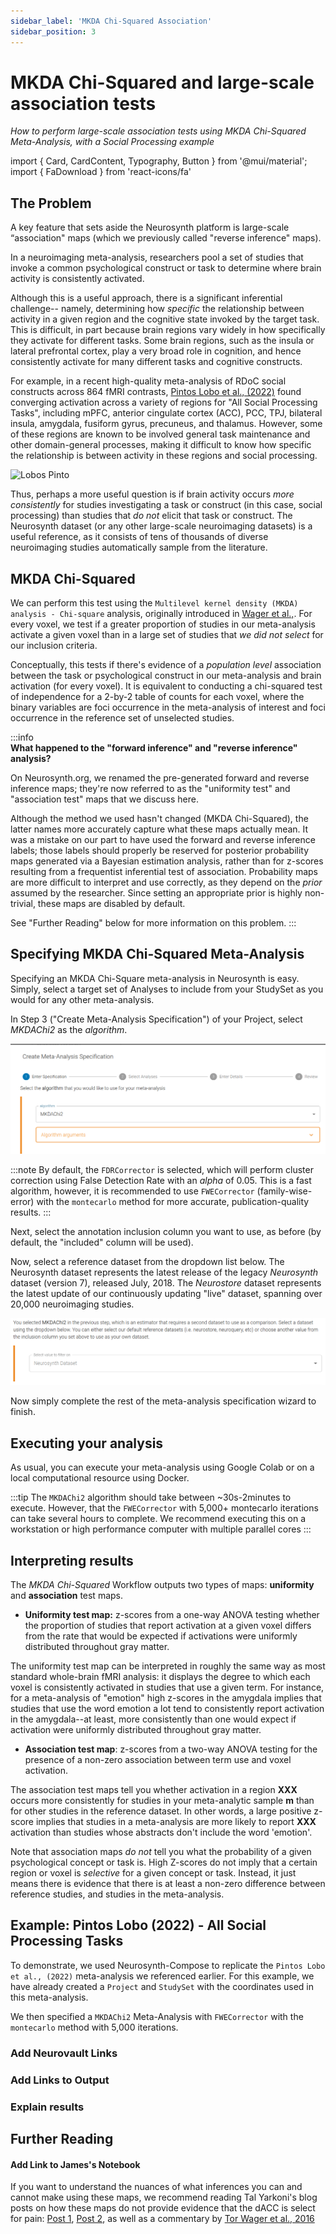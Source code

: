 ```yaml
---
sidebar_label: 'MKDA Chi-Squared Association'
sidebar_position: 3
---
```


# MKDA Chi-Squared and large-scale association tests
*How to perform large-scale association tests using MKDA Chi-Squared Meta-Analysis, with a Social Processing example*

import { Card, CardContent, Typography, Button } from '@mui/material';
import { FaDownload } from 'react-icons/fa'

## The Problem

A key feature that sets aside the Neurosynth platform is large-scale “association" maps (which we previously called "reverse inference" maps).

In a neuroimaging meta-analysis, researchers pool a set of studies that invoke a common psychological construct or task to determine where brain activity is consistently activated.

Although this is a useful approach, there is a significant inferential challenge-- namely, determining how *specific* the relationship between activity in a given region and the cognitive state invoked by the target task. This is difficult, in part because brain regions vary widely in how specifically they activate for different tasks. Some brain regions, such as the insula or lateral prefrontal cortex, play a very broad role in cognition, and hence consistently activate for many different tasks and cognitive constructs. 

For example, in a recent high-quality meta-analysis of RDoC social constructs across 864 fMRI contrasts, [Pintos Lobo et al., (2022)](https://pubmed.ncbi.nlm.nih.gov/36436737/) found converging activation across a variety of regions for "All Social Processing Tasks", including mPFC, anterior cingulate cortex (ACC), PCC, TPJ, bilateral insula, amygdala, fusiform gyrus, precuneus, and thalamus. However, some of these regions are known to be involved general task maintenance and other domain-general processes, making it difficult to know how specific the relationship is between activity in these regions and social processing. 

![Lobos Pinto](/tutorial/lobos_pinto_figa.png)

Thus, perhaps a more useful question is if brain activity occurs *more consistently* for studies investigating a task or construct (in this case, social processing) than studies that *do not* elicit that task or construct. The Neurosynth dataset (or any other large-scale neuroimaging datasets) is a useful reference, as it consists of tens of thousands of diverse neuroimaging studies automatically sample from the literature.

## MKDA Chi-Squared
 
We can perform this test using the `Multilevel kernel density (MKDA) analysis - Chi-square` analysis, originally introduced in [Wager et al.,](https://doi.org/10.1093/scan/nsm015). For every voxel, we test if a greater proportion of studies in our meta-analysis activate a given voxel than in a large set of studies that *we did not select* for our inclusion criteria. 

Conceptually, this tests if there's evidence of a *population level* association between the task or psychological construct in our meta-analysis and brain activation (for every voxel). It is equivalent to conducting a chi-squared test of independence for a 2-by-2 table of counts for each voxel, where the binary variables are foci occurrence in the meta-analysis of interest and foci occurrence in the reference set of unselected studies.

:::info   
**What happened to the "forward inference" and "reverse inference" analysis?**

On Neurosynth.org, we renamed the pre-generated forward and reverse inference maps; they're now referred to as the "uniformity test" and "association test" maps that we discuss here.

Although the method we used hasn't changed (MKDA Chi-Squared), the latter names more accurately capture what these maps actually mean. It was a mistake on our part to have used the forward and reverse inference labels; those labels should properly be reserved for posterior probability maps generated via a Bayesian estimation analysis, rather than for z-scores resulting from a frequentist inferential test of association. Probability maps are more difficult to interpret and use correctly, as they depend on the *prior* assumed by the researcher. Since setting an appropriate prior is highly non-trivial, these maps are disabled by default.

See "Further Reading" below for more information on this problem.
:::

## Specifying MKDA Chi-Squared Meta-Analysis

Specifying an MKDA Chi-Square meta-analysis in Neurosynth is easy. Simply, select a target set of Analyses to include from your StudySet as you would for any other meta-analysis. 

In Step 3 ("Create Meta-Analysis Specification") of your Project, select *MKDAChi2* as the *algorithm*. 

![MKDA Chi Squared](/tutorial/mkda_chi_squared_algo.png)

:::note
By default, the `FDRCorrector` is selected, which will perform cluster correction using False Detection Rate with an *alpha* of 0.05.
This is a fast algorithm, however, it is recommended to use `FWECorrector` (family-wise-error) with the `montecarlo` method for more accurate, publication-quality results.
:::

Next, select the annotation inclusion column you want to use, as before (by default, the "included" column will be used).

Now, select a reference dataset from the dropdown list below. The Neurosynth dataset represents the latest release of the legacy *Neurosynth* dataset (version 7), released July, 2018. The *Neurostore* dataset represents the latest update of our continuously updating "live" dataset, spanning over 20,000 neuroimaging studies. 

![MKDA Chi Squared Reference](/tutorial/mkda_chi_squared_reference.png)

Now simply complete the rest of the meta-analysis specification wizard to finish. 

## Executing your analysis

As usual, you can execute your meta-analysis using Google Colab or on a local computational resource using Docker. 

:::tip
The `MKDAChi2` algorithm should take between ~30s-2minutes to execute. However, that the `FWECorrector` with 5,000+ montecarlo iterations can take several hours to complete.
We recommend executing this on a workstation or high performance computer with multiple parallel cores
:::

## Interpreting results

The *MKDA Chi-Squared* Workflow outputs two types of maps: **uniformity** and **association** test maps.

- **Uniformity test map:** z-scores from a one-way ANOVA testing whether the proportion of studies that report activation at a given voxel differs from the rate that would be expected if activations were uniformly distributed throughout gray matter.

The uniformity test map can be interpreted in roughly the same way as most standard whole-brain fMRI analysis: it displays the degree to which each voxel is consistently activated in studies that use a given term. For instance, for a meta-analysis of "emotion" high z-scores in the amygdala implies that studies that use the word emotion a lot tend to consistently report activation in the amygdala--at least, more consistently than one would expect if activation were uniformly distributed throughout gray matter. 

- **Association test map**: z-scores from a two-way ANOVA testing for the presence of a non-zero association between term use and voxel activation.

The association test maps tell you whether activation in a region **XXX** occurs more consistently for studies in your meta-analytic sample **m** than for other studies in the reference dataset. In other words, a large positive z-score implies that studies in a meta-analysis are more likely to report **XXX** activation than studies whose abstracts don't include the word 'emotion'. 

Note that association maps *do not* tell you what the probability of a given psychological concept or task is. High Z-scores do not imply that a certain region or voxel is *selective* for a given concept or task. Instead, it just means there is evidence that there is at least a non-zero difference between reference studies, and studies in the meta-analysis.

## Example: Pintos Lobo (2022) - All Social Processing Tasks

To demonstrate, we used Neurosynth-Compose to replicate the `Pintos Lobo et al., (2022)` meta-analysis we referenced earlier. For this example, we have already created a `Project` and `StudySet` with the coordinates used in this meta-analysis.

We then specified a `MKDAChi2` Meta-Analysis with `FWECorrector` with the `montecarlo` method with 5,000 iterations. 

### Add Neurovault Links
### Add Links to Output
### Explain results


## Further Reading

#### Add Link to James's Notebook

If you want to understand the nuances of what inferences you can and cannot make using these maps, we recommend reading Tal Yarkoni's blog posts on how these maps do not provide evidence that the dACC is select for pain: [Post 1](https://www.talyarkoni.org/blog/2015/12/05/no-the-dorsal-anterior-cingulate-is-not-selective-for-pain-comment-on-lieberman-and-eisenberger-2015/), [Post 2](https://www.talyarkoni.org/blog/2015/12/14/still-not-selective-comment-on-comment-on-comment-on-lieberman-eisenberger-2015/), as well as a commentary by [Tor Wager et al., 2016](https://www.pnas.org/doi/10.1073/pnas.1600282113)





